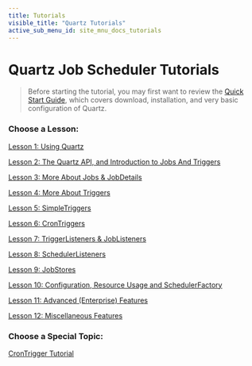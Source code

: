 ```yaml
---
title: Tutorials
visible_title: "Quartz Tutorials"
active_sub_menu_id: site_mnu_docs_tutorials
---
```

# Quartz Job Scheduler Tutorials

<blockquote>
Before starting the tutorial, you may first want to review the <a href="/documentation/quartz-2.2.2/quick-start.html">Quick Start Guide</a>, which covers download, installation, and very basic configuration of Quartz.
</blockquote>


### Choose a Lesson:

<a href="/documentation/quartz-2.2.2/tutorials/tutorial-lesson-01.html" title="Tutorial Lesson1">Lesson 1: Using Quartz</a>

<a href="/documentation/quartz-2.2.2/tutorials/tutorial-lesson-02.html" title="Tutorial Lesson2">Lesson 2: The Quartz API, and Introduction to Jobs And Triggers</a>

<a href="/documentation/quartz-2.2.2/tutorials/tutorial-lesson-03.html" title="Tutorial Lesson3">Lesson 3: More About Jobs &amp; JobDetails</a>

<a href="/documentation/quartz-2.2.2/tutorials/tutorial-lesson-04.html" title="Tutorial Lesson4">Lesson 4: More About Triggers</a>

<a href="/documentation/quartz-2.2.2/tutorials/tutorial-lesson-05.html" title="Tutorial Lesson5">Lesson 5: SimpleTriggers</a>

<a href="/documentation/quartz-2.2.2/tutorials/tutorial-lesson-06.html" title="Tutorial Lesson6">Lesson 6: CronTriggers</a>

<a href="/documentation/quartz-2.2.2/tutorials/tutorial-lesson-07.html" title="Tutorial Lesson7">Lesson 7: TriggerListeners &amp; JobListeners</a>

<a href="/documentation/quartz-2.2.2/tutorials/tutorial-lesson-08.html" title="Tutorial Lesson8">Lesson 8: SchedulerListeners</a>

<a href="/documentation/quartz-2.2.2/tutorials/tutorial-lesson-09.html" title="Tutorial Lesson9">Lesson 9: JobStores</a>

<a href="/documentation/quartz-2.2.2/tutorials/tutorial-lesson-10.html" title="Tutorial Lesson10">Lesson 10: Configuration, Resource Usage and SchedulerFactory</a>

<a href="/documentation/quartz-2.2.2/tutorials/tutorial-lesson-11.html" title="Tutorial Lesson11">Lesson 11: Advanced (Enterprise) Features</a>

<a href="/documentation/quartz-2.2.2/tutorials/tutorial-lesson-12.html" title="Tutorial Lesson12">Lesson 12: Miscellaneous Features</a>

### Choose a Special Topic:

[CronTrigger Tutorial](crontrigger.html)
